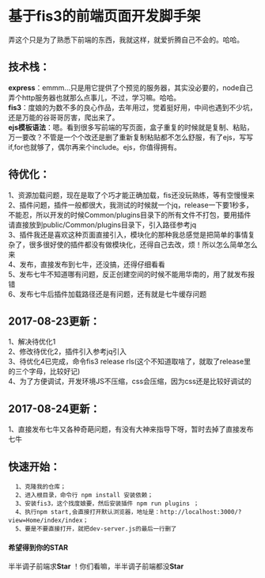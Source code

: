 # 基于fis3的前端页面开发脚手架
  弄这个只是为了熟悉下前端的东西，我就这样，就爱折腾自己不会的。哈哈。

技术栈：
----------------

  <b>express</b>：emmm...只是用它提供了个预览的服务器，其实没必要的，node自己弄个http服务器也就那么点事儿，不过，学习嘛。哈哈。<br/>
  <b>fis3</b>：度娘的为数不多的良心作品，去年用过，觉着挺好用，中间也遇到不少坑，还是万能的谷哥哥厉害，爬出来了。<br/>
  <b>ejs模板语法</b>：嗯。看到很多写前端的写页面，盒子重复的时候就是复制、粘贴，万一要改？不管是一个个改还是删了重新复制粘贴都不怎么舒服，有了ejs，写写if,for也就够了，偶尔再来个include。ejs，你值得拥有。<br/>
  
待优化：
--------------
  
  1、资源加载问题，现在是取了个巧才能正确加载，fis还没玩熟练，等有空慢慢来<br/>
  2、插件问题，插件一般都很大，我测试的时候就一个jq，release一下要1秒多，不能忍，所以开发的时候Common/plugins目录下的所有文件不打包，要用插件请直接放到public/Common/plugins目录下，引入路径参考jq<br/>
  3、插件我还是喜欢这种页面直接引入，模块化的那种我总感觉是把简单的事情复杂了，很多很好使的插件都没有做模块化，还得自己去改，烦！所以怎么简单怎么来<br/>
  4、发布，直接发布到七牛，还没搞，还得仔细看看<br/>
  5、发布七牛不知道哪有问题，反正创建空间的时候不能用华南的，用了就发布报错<br/>
  6、发布七牛后插件加载路径还是有问题，还有就是七牛缓存问题<br/>

2017-08-23更新：
--------------
  
  1、解决待优化1<br/>
  2、修改待优化2，插件引入参考jq引入<br/>
  3、待优化4已完成，命令fis3 release rls(这个不知道取啥了，就取了release里的三个字母，比较好记)<br/>
  4、为了方便调试，开发环境JS不压缩，css会压缩，因为css还是比较好调试的<br/>

2017-08-24更新：
--------------
  
  1、直接发布七牛又各种奇葩问题，有没有大神来指导下呀，暂时去掉了直接发布七牛<br/>

快速开始：
--------------
      1、克隆我的仓库；
      2、进入根目录，命令行 npm install 安装依赖；
      3、安装fis3，这个找度娘要，然后安装插件 npm run plugins ；
      4、执行npm start,会直接打开默认浏览器，地址是：http://localhost:3000/?view=Home/index/index；
      5、要是不要直接打开，就把dev-server.js的最后一行删了

#### 希望得到你的STAR
半半调子前端求<b>Star</b> ！你们看嘛，半半调子前端都没<b>Star</b>
